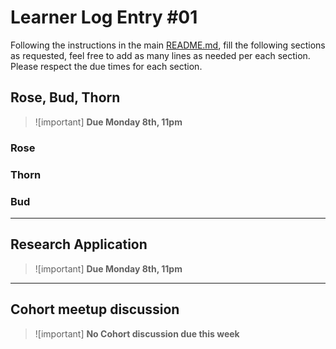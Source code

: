 # Learner Log Entry #01

Following the instructions in the main [README.md](README.md/#entries-instructions), fill the following sections as requested, feel free to add as many lines as needed per each section. Please respect the due times for each section.

## Rose, Bud, Thorn

> ![important]
> **Due Monday 8th, 11pm**

### Rose


### Thorn


### Bud


---

## Research Application

> ![important]
> **Due Monday 8th, 11pm**


---

## Cohort meetup discussion

> ![important]
> **No Cohort discussion due this week**